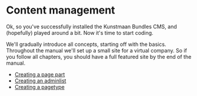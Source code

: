 # Content management

Ok, so you've successfully installed the Kunstmaan Bundles CMS, and (hopefully) played around a bit. Now it's time to start coding.

We'll gradually introduce all concepts, starting off with the basics. Throughout the manual we'll set up a small site for a virtual company. So if you follow all chapters, you should have a full featured site by the end of the manual.

* [Creating a page part](./04-02-creating-a-page-part.md)
* [Creating an adminlist](./06-02_02-creating-an-adminlist.md)
* [Creating a pagetype](./04-04-creating-a-pagetype.md)

